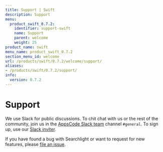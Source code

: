 ```yaml
---
title: Support | Swift
description: Support
menu:
  product_swift_0.7.2:
    identifier: support-swift
    name: Support
    parent: welcome
    weight: 25
product_name: swift
menu_name: product_swift_0.7.2
section_menu_id: welcome
url: /products/swift/0.7.2/welcome/support/
aliases:
- /products/swift/0.7.2/support/
info:
  version: 0.7.2
---
```


# Support

We use Slack for public discussions. To chit chat with us or the rest of the community, join us in the [AppsCode Slack team](https://appscode.slack.com/messages/C0XQFLGRM/details/) channel `#general`. To sign up, use our [Slack inviter](https://slack.appscode.com/).

If you have found a bug with Searchlight or want to request for new features, please [file an issue](https://github.com/appscode/swift/issues/new).
